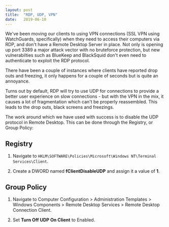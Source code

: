 ```yaml
---
layout: post
title:  "RDP, UDP, VPN"
date:   2019-06-10
---
```

We've been moving our clients to using VPN connections (SSL VPN using WatchGuards, specifically) when they need to access their computers via RDP, and don't have a Remote Desktop Server in place. Not only is opening up port 3389 a major attack vector with no bruteforce protection, but new vulnerabilties such as BlueKeep and BlackSquid don't even need to authenticate to exploit the RDP protocol.

There have been a couple of instances where clients have reported drop outs and freezing, it only happens for a couple of seconds but is quite an annoyance.

Turns out by default, RDP will try to use UDP for connections to provide a better user experience on slow connections - but with the VPN in the mix, it causes a lot of fragmentation which can't be properly reassembled. This leads to the drop outs, black screens and freezings.

The work around which we have used with success is to disable the UDP protocol in Remote Desktop. This can be done through the Registry, or Group Policy:

## Registry

1. Navigate to `HKLM\SOFTWARE\Policies\Microsoft\Windows NT\Terminal Services\Client`.

2. Create a DWORD named **fClientDisableUDP** and assign it a value of **1**.

## Group Policy

1. Navigate to Computer Configuration > Administration Templates > Windows Components > Remote Desktop Services > Remote Desktop Connection Client.

2. Set **Turn Off UDP On Client** to Enabled.